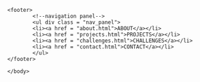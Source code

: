    <body>

    <footer>
            <!--navigation panel-->
            <ul div class = "nav_panel">
            <li><a href = "about.html">ABOUT</a></li>
            <li><a href = "projects.html">PROJECTS</a></li>
            <li><a href = "challenges.html">CHALLENGES</a></li>
            <li><a href = "contact.html">CONTACT</a></li>
            </ul>
    </footer>
    
    </body>
